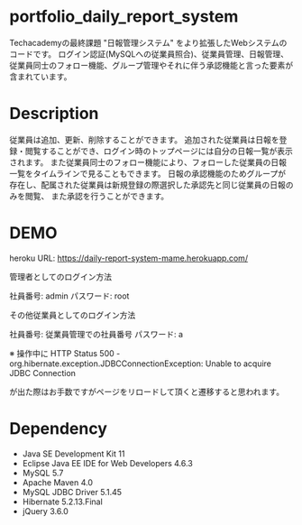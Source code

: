 # portfolio_daily_report_system
Techacademyの最終課題 "日報管理システム" をより拡張したWebシステムのコードです。
ログイン認証(MySQLへの従業員照合)、従業員管理、日報管理、従業員同士のフォロー機能、グループ管理やそれに伴う承認機能と言った要素が含まれています。

# Description
従業員は追加、更新、削除することができます。
追加された従業員は日報を登録・閲覧することができ、ログイン時のトップページには自分の日報一覧が表示されます。
また従業員同士のフォロー機能により、フォローした従業員の日報一覧をタイムラインで見ることもできます。
日報の承認機能のためグループが存在し、配属された従業員は新規登録の際選択した承認先と同じ従業員の日報のみを閲覧、
また承認を行うことができます。

# DEMO

heroku URL: https://daily-report-system-mame.herokuapp.com/

管理者としてのログイン方法

社員番号: admin
パスワード: root

その他従業員としてのログイン方法

社員番号: 従業員管理での社員番号
パスワード: a

※ 操作中に
HTTP Status 500 - org.hibernate.exception.JDBCConnectionException: Unable to acquire JDBC Connection

が出た際はお手数ですがページをリロードして頂くと遷移すると思われます。


# Dependency
- Java SE Development Kit 11
- Eclipse Java EE IDE for Web Developers 4.6.3
- MySQL 5.7
- Apache Maven 4.0
- MySQL JDBC Driver 5.1.45
- Hibernate 5.2.13.Final
- jQuery 3.6.0
